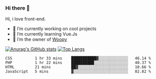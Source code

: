 ### Hi there 👋

<!--
**Alexis-Elaxis/Alexis-Elaxis** is a ✨ _special_ ✨ repository because its `README.md` (this file) appears on your GitHub profile.-->

Hi, i love front-end.

- 🔭 I’m currently working on cool projects
- 🌱 I’m currently learning Vue.Js
- 👯 I’m the owner of [Woopy](https://github.com/Alexis-Elaxis/Woopy)
<!-- - 🤔 I’m looking for help with ...
- 💬 Ask me about ...
- 📫 How to reach me: ...
- 😄 Pronouns: ...
- ⚡ Fun fact: I have a Youtube Channel (AlexSki)-->

[![Anurag's GitHub stats](https://github-readme-stats.vercel.app/api?username=Alexis-Elaxis&theme=tokyonight&count_private=true&show_icons=true)](https://github.com/anuraghazra/github-readme-stats)
[![Top Langs](https://github-readme-stats.vercel.app/api/top-langs/?username=Alexis-Elaxis&layout=compact&theme=tokyonight&count_private=true&show_icons=true)](https://github.com/anuraghazra/github-readme-stats)

<!--START_SECTION:waka-->

```text
CSS          1 hr 33 mins    ███████████▓░░░░░░░░░░░░░   46.14 %
PHP          1 hr 22 mins    ██████████░░░░░░░░░░░░░░░   40.37 %
HTML         21 mins         ██▓░░░░░░░░░░░░░░░░░░░░░░   10.66 %
JavaScript   5 mins          ▓░░░░░░░░░░░░░░░░░░░░░░░░   02.82 %
```

<!--END_SECTION:waka-->
